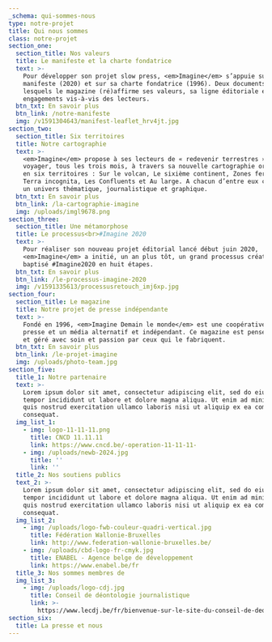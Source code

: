 ```yaml
---
_schema: qui-sommes-nous
type: notre-projet
title: Qui nous sommes
class: notre-projet
section_one:
  section_title: Nos valeurs
  title: Le manifeste et la charte fondatrice
  text: >-
    Pour développer son projet slow press, <em>Imagine</em> s’appuie sur son
    manifeste (2020) et sur sa charte fondatrice (1996). Deux documents dans
    lesquels le magazine (ré)affirme ses valeurs, sa ligne éditoriale et ses
    engagements vis-à-vis des lecteurs.
  btn_txt: En savoir plus
  btn_link: /notre-manifeste
  img: /v1591304643/manifest-leaflet_hrv4jt.jpg
section_two:
  section_title: Six territoires
  title: Notre cartographie
  text: >-
    <em>Imagine</em> propose à ses lecteurs de « redevenir terrestres » et de
    voyager, tous les trois mois, à travers sa nouvelle cartographie organisée
    en six territoires : Sur le volcan, Le sixième continent, Zones fertiles,
    Terra incognita, Les Confluents et Au large. A chacun d’entre eux correspond
    un univers thématique, journalistique et graphique.
  btn_txt: En savoir plus
  btn_link: /la-cartographie-imagine
  img: /uploads/imgl9678.png
section_three:
  section_title: Une métamorphose
  title: Le processus<br>#Imagine 2020
  text: >-
    Pour réaliser son nouveau projet éditorial lancé début juin 2020,
    <em>Imagine</em> a initié, un an plus tôt, un grand processus créatif
    baptisé #Imagine2020 en huit étapes.
  btn_txt: En savoir plus
  btn_link: /le-processus-imagine-2020
  img: /v1591335613/processusretouch_imj6xp.jpg
section_four:
  section_title: Le magazine
  title: Notre projet de presse indépendante
  text: >-
    Fondé en 1996, <em>Imagine Demain le monde</em> est une coopérative de
    presse et un média alternatif et indépendant. Ce magazine est pensé, réalisé
    et géré avec soin et passion par ceux qui le fabriquent.
  btn_txt: En savoir plus
  btn_link: /le-projet-imagine
  img: /uploads/photo-team.jpg
section_five:
  title_1: Notre partenaire
  text: >-
    Lorem ipsum dolor sit amet, consectetur adipiscing elit, sed do eiusmod
    tempor incididunt ut labore et dolore magna aliqua. Ut enim ad minim veniam,
    quis nostrud exercitation ullamco laboris nisi ut aliquip ex ea commodo
    consequat.
  img_list_1:
    - img: logo-11-11-11.png
      title: CNCD 11.11.11
      link: https://www.cncd.be/-operation-11-11-11-
    - img: /uploads/newb-2024.jpg
      title: ''
      link: ''
  title_2: Nos soutiens publics
  text_2: >-
    Lorem ipsum dolor sit amet, consectetur adipiscing elit, sed do eiusmod
    tempor incididunt ut labore et dolore magna aliqua. Ut enim ad minim veniam,
    quis nostrud exercitation ullamco laboris nisi ut aliquip ex ea commodo
    consequat.
  img_list_2:
    - img: /uploads/logo-fwb-couleur-quadri-vertical.jpg
      title: Fédération Wallonie-Bruxelles
      link: http://www.federation-wallonie-bruxelles.be/
    - img: /uploads/cbd-logo-fr-cmyk.jpg
      title: ENABEL - Agence belge de développement
      link: https://www.enabel.be/fr
  title_3: Nos sommes membres de
  img_list_3:
    - img: /uploads/logo-cdj.jpg
      title: Conseil de déontologie journalistique
      link: >-
        https://www.lecdj.be/fr/bienvenue-sur-le-site-du-conseil-de-deontologie-journalistique-cdj/
section_six:
  title: La presse et nous
---
```

